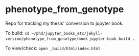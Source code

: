 # phenotype_from_genotype
Repo for tracking my thesis' conversion to jupyter book.

To build:
`cd ~/phd/jupyter_books_etc/jekyll-version/phenotype_from_genotype/book`
`jupyter-book build .`

To view/check:
`open _build/html/index.html`